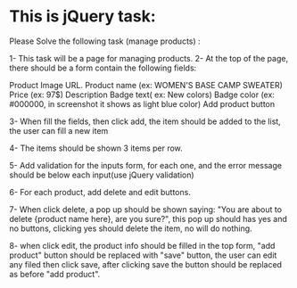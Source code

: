 # This is jQuery task: 

Please Solve the following task (manage products) :

1- This task will be a page for managing products.
2- At the top of the page,  there should be a form contain the following fields:

Product Image URL.
Product name (ex: WOMEN'S BASE CAMP SWEATER)
Price (ex: 97$)
Description
Badge text( ex: New colors)
Badge color (ex: #000000, in screenshot it shows as light blue color)
Add product button


3- When fill the fields, then click add, the item should be added to the list, the user can fill a new item

4- The items should be shown 3 items per row.

5- Add validation for the inputs form, for each one, and the error message should be below each input(use jQuery validation)

6- For each product, add delete and edit buttons.

7- When click delete, a pop up should be shown saying: "You are about to delete {product name here}, are you sure?", this pop up
should has yes and no buttons, clicking yes should delete the item, no will do nothing.

8- when click edit, the product info should be filled in the top form, "add product" button should be replaced with "save"
button, the user can edit any filed then click save, after clicking save the button should be replaced as before "add product".
